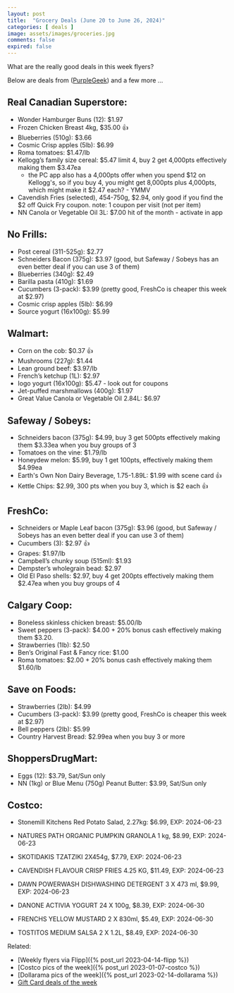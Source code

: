```yaml
---
layout: post
title:  "Grocery Deals (June 20 to June 26, 2024)"
categories: [ deals ]
image: assets/images/groceries.jpg
comments: false
expired: false
---
```


What are the really good deals in this week flyers?

Below are deals from ([PurpleGeek](https://www.reddit.com/user/PurpleGeek/)) and a few more ...

## Real Canadian Superstore:
- Wonder Hamburger Buns (12): $1.97
- Frozen Chicken Breast 4kg, $35.00 &#128077;
- Blueberries (510g): $3.66
- Cosmic Crisp apples (5lb): $6.99
- Roma tomatoes: $1.47/lb
- Kellogg’s family size cereal: $5.47 limit 4, buy 2 get 4,000pts effectively making them $3.47ea
    - the PC app also has a 4,000pts offer when you spend $12 on Kellogg's, so if you buy 4, you might get 8,000pts plus 4,000pts, which might make it $2.47 each? - YMMV
- Cavendish Fries (selected), 454-750g, $2.94, only good if you find the $2 off Quick Fry coupon.  note: 1 coupon per visit (not per item)
- NN Canola or Vegetable Oil 3L: $7.00 hit of the month - activate in app

## No Frills:
- Post cereal (311-525g): $2.77
- Schneiders Bacon (375g): $3.97 (good, but Safeway / Sobeys has an even better deal if you can use 3 of them)
- Blueberries (340g): $2.49
- Barilla pasta (410g): $1.69
- Cucumbers (3-pack): $3.99 (pretty good, FreshCo is cheaper this week at $2.97)
- Cosmic crisp apples (5lb): $6.99
- Source yogurt (16x100g): $5.99

## Walmart:
- Corn on the cob: $0.37 &#128077;
- Mushrooms (227g): $1.44
- Lean ground beef: $3.97/lb
- French’s ketchup (1L): $2.97
- Iogo yogurt (16x100g): $5.47 - look out for coupons
- Jet-puffed marshmallows (400g): $1.97
- Great Value Canola or Vegetable Oil 2.84L: $6.97

## Safeway / Sobeys:
- Schneiders bacon (375g): $4.99, buy 3 get 500pts effectively making them $3.33ea when you buy groups of 3
- Tomatoes on the vine: $1.79/lb
- Honeydew melon: $5.99, buy 1 get 100pts, effectively making them $4.99ea
- Earth's Own Non Dairy Beverage, 1.75-1.89L: $1.99 with scene card &#128077;
- Kettle Chips: $2.99, 300 pts when you buy 3, which is $2 each &#128077;

## FreshCo:
- Schneiders or Maple Leaf bacon (375g): $3.96 (good, but Safeway / Sobeys has an even better deal if you can use 3 of them)
- Cucumbers (3): $2.97 &#128077;
- Grapes: $1.97/lb
- Campbell’s chunky soup (515ml): $1.93
- Dempster’s wholegrain bead: $2.97
- Old El Paso shells: $2.97, buy 4 get 200pts effectively making them $2.47ea when you buy groups of 4

## Calgary Coop:
- Boneless skinless chicken breast: $5.00/lb
- Sweet peppers (3-pack): $4.00 + 20% bonus cash effectively making them $3.20.
- Strawberries (1lb): $2.50
- Ben’s Original Fast & Fancy rice: $1.00
- Roma tomatoes: $2.00 + 20% bonus cash effectively making them $1.60/lb

## Save on Foods:
- Strawberries (2lb): $4.99
- Cucumbers (3-pack): $3.99 (pretty good, FreshCo is cheaper this week at $2.97)
- Bell peppers (2lb): $5.99
- Country Harvest Bread: $2.99ea when you buy 3 or more

## ShoppersDrugMart:
- Eggs (12): $3.79, Sat/Sun only
- NN (1kg) or Blue Menu (750g) Peanut Butter: $3.99, Sat/Sun only

## Costco:
- Stonemill Kitchens Red Potato Salad, 2.27kg: $6.99, EXP: 2024-06-23

- NATURES PATH ORGANIC PUMPKIN GRANOLA 1 kg, $8.99, EXP: 2024-06-23
- SKOTIDAKIS TZATZIKI 2X454g, $7.79, EXP: 2024-06-23
- CAVENDISH FLAVOUR CRISP FRIES 4.25 KG, $11.49, EXP: 2024-06-23
- DAWN POWERWASH DISHWASHING DETERGENT 3 X 473 ml, $9.99, EXP: 2024-06-23

- DANONE ACTIVIA YOGURT 24 X 100g, $8.39, EXP: 2024-06-30
- FRENCHS YELLOW MUSTARD 2 X 830ml, $5.49, EXP: 2024-06-30
- TOSTITOS MEDIUM SALSA 2 X 1.2L, $8.49, EXP: 2024-06-30


Related:
 - [Weekly flyers via Flipp]({% post_url 2023-04-14-flipp %})
 - [Costco pics of the week]({% post_url 2023-01-07-costco %})
 - [Dollarama pics of the week]({% post_url 2023-02-14-dollarama %})
 - [Gift Card deals of the week](https://forums.redflagdeals.com/various-retailers-gift-cards-deals-discounts-2024-2666408)

 